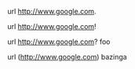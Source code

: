 url http://www.google.com.

url http://www.google.com!

url http://www.google.com? foo

url (http://www.google.com) bazinga
